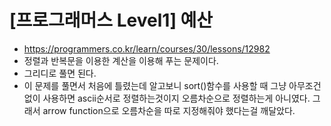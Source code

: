 # [프로그래머스 Level1] 예산
- https://programmers.co.kr/learn/courses/30/lessons/12982
- 정렬과 반복문을 이용한 계산을 이용해 푸는 문제이다.
- 그리디로 풀면 된다.
- 이 문제를 풀면서 처음에 틀렸는데 알고보니 sort()함수를 사용할 때 그냥 아무조건없이 사용하면 ascii순서로 정렬하는것이지 오름차순으로 정렬하는게 아니였다. 그래서 arrow function으로 오름차순을 따로 지정해줘야 했다는걸 깨달았다.